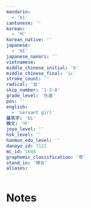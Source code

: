 ```yaml
---
mandarin:
  - 'bì'
cantonese: ''
korean:
  - '비'
korean_native: ''
japanese:
  - 'HI'
japanese_nanori: ''
vietnamese:
middle_chinese_initial: 'b'
middle_chinese_final: 'iᴇ'
stroke_count: ''
radical: '女'
skip_number: '1-3-8'
grade_level: '先進'
pos: ''
english:
  - 'servant girl'
羅馬字: 'bi'
韓文: '비'
joyo_level: ''
hsk_level: ''
hanmun_edu_level: ''
danayo_id: 7122
mc_id: 1644
graphemic_classification: '卑'
stand_in: '婢女'
aliases:
---
```


# Notes

